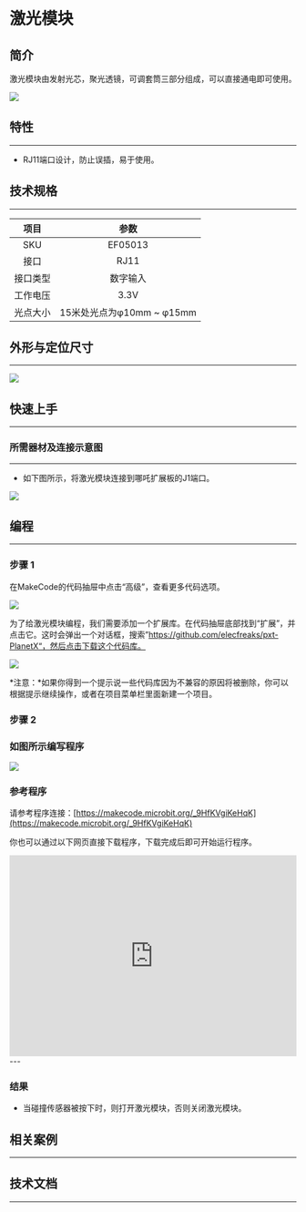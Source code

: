 # 激光模块

## 简介
激光模块由发射光芯，聚光透镜，可调套筒三部分组成，可以直接通电即可使用。

![](./images/05013_01.png)

## 特性
---
- RJ11端口设计，防止误插，易于使用。
## 技术规格
---

项目 | 参数 
:-: | :-: 
SKU|EF05013
接口|RJ11
接口类型|数字输入
工作电压|3.3V
光点大小|15米处光点为φ10mm ~ φ15mm





## 外形与定位尺寸
---


![](./images/05013_02.png)


## 快速上手
---

### 所需器材及连接示意图
---

- 如下图所示，将激光模块连接到哪吒扩展板的J1端口。


![](./images/05013_03.png)

## 编程
---

### 步骤 1
在MakeCode的代码抽屉中点击“高级”，查看更多代码选项。

![](./images/05001_04.png)

为了给激光模块编程，我们需要添加一个扩展库。在代码抽屉底部找到“扩展”，并点击它。这时会弹出一个对话框，搜索”https://github.com/elecfreaks/pxt-PlanetX“，然后点击下载这个代码库。

![](./images/05001_05.png)

*注意：*如果你得到一个提示说一些代码库因为不兼容的原因将被删除，你可以根据提示继续操作，或者在项目菜单栏里面新建一个项目。
### 步骤 2
### 如图所示编写程序

![](./images/05013_06.png)


### 参考程序
请参考程序连接：[https://makecode.microbit.org/_9HfKVgiKeHqK](https://makecode.microbit.org/_9HfKVgiKeHqK)

你也可以通过以下网页直接下载程序，下载完成后即可开始运行程序。

<div style="position:relative;height:0;padding-bottom:70%;overflow:hidden;"><iframe style="position:absolute;top:0;left:0;width:100%;height:100%;" src="https://makecode.microbit.org/#pub:_9HfKVgiKeHqK" frameborder="0" sandbox="allow-popups allow-forms allow-scripts allow-same-origin"></iframe></div>  
---

### 结果
- 当碰撞传感器被按下时，则打开激光模块，否则关闭激光模块。
## 相关案例
---

## 技术文档
---
